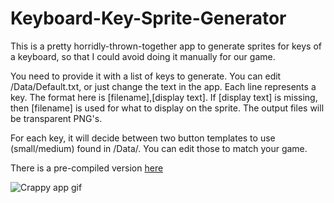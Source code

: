 # Keyboard-Key-Sprite-Generator
This is a pretty horridly-thrown-together app to generate sprites for keys of a keyboard, so that I could avoid doing it manually for our game.

You need to provide it with a list of keys to generate. You can edit /Data/Default.txt, or just change the text in the app. Each line represents a key. The format here is [filename],[display text]. If [display text] is missing, then [filename] is used for what to display on the sprite. The output files will be transparent PNG's.

For each key, it will decide between two button templates to use (small/medium) found in /Data/. You can edit those to match your game.

There is a pre-compiled version [here](https://github.com/roguecode/Keyboard-Key-Sprite-Generator/tree/master/Prebuilt)

![Crappy app gif](https://github.com/roguecode/Keyboard-Key-Sprite-Generator/blob/master/Preview.gif?raw=true "Crappy app gif")


